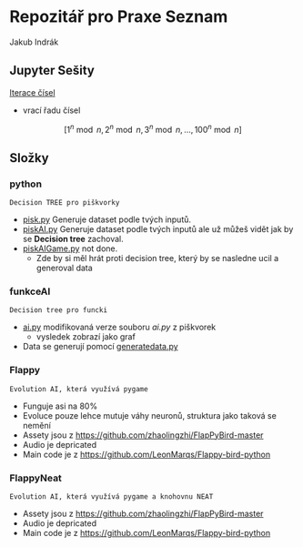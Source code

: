# Repozitář pro Praxe Seznam

Jakub Indrák

## Jupyter Sešity

[Iterace čísel](<Iterace\ čísel.ipynb>)

- vrací řadu čísel 

$$[1^{n} \bmod n,2^{n} \bmod n,3^{n} \bmod n,...,100^{n} \bmod n]$$

## Složky

### python

    Decision TREE pro piškvorky

- [pisk.py](python/pisk.py) Generuje dataset podle tvých inputů.
- [piskAI.py](python/piskAi.py) Generuje dataset podle tvých inputů ale už můžeš vidět jak by se **Decision tree** zachoval.
- [piskAIGame.py](python/piskAiGame.py) not done.
  - Zde by si měl hrát proti decision tree, který by se nasledne ucil a generoval data

### funkceAI

    Decision tree pro funcki

- [ai.py](funkceAi/ai.py) modifikovaná verze souboru _ai.py_ z piškvorek
  - vysledek zobrazí jako graf
- Data se generují pomocí [generatedata.py](funkceAi/generatedata.py)

### Flappy

    Evolution AI, která využívá pygame

- Funguje asi na 80%
- Evoluce pouze lehce mutuje váhy neuronů, struktura jako taková se nemění
- Assety jsou z <https://github.com/zhaolingzhi/FlapPyBird-master>
- Audio je depricated
- Main code je z <https://github.com/LeonMarqs/Flappy-bird-python>

### FlappyNeat

    Evolution AI, která využívá pygame a knohovnu NEAT

- Assety jsou z <https://github.com/zhaolingzhi/FlapPyBird-master>
- Audio je depricated
- Main code je z <https://github.com/LeonMarqs/Flappy-bird-python>

<!--  -->
